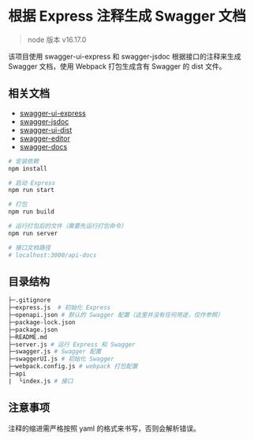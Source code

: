 <!--
 * @Author: HaoJie
 * @Date: 2023-01-06 17:07:53
 * @LastEditTime: 2023-01-06 17:39:23
 * @LastEditors: HaoJie
 * @FilePath: \node-swagger-server\readme.md
-->

# 根据 Express 注释生成 Swagger 文档

> node 版本 v16.17.0

该项目使用 swagger-ui-express 和 swagger-jsdoc 根据接口的注释来生成 Swagger 文档，使用 Webpack 打包生成含有 Swagger 的 dist 文件。

## 相关文档

- [swagger-ui-express](https://www.npmjs.com/package/swagger-ui-express)
- [swagger-jsdoc](https://www.npmjs.com/package/swagger-jsdoc)
- [swagger-ui-dist](https://www.npmjs.com/package/swagger-ui-dist)
- [swagger-editor](https://editor.swagger.io/?_ga=2.163407102.31466322.1672904915-1762401414.1672904914)
- [swagger-docs](https://swagger.io/docs/open-source-tools/swagger-ui/usage/installation/)

```sh
# 安装依赖
npm install

# 启动 Express
npm run start

# 打包
npm run build

# 运行打包后的文件（需要先运行打包命令）
npm run server

# 接口文档路径
# localhost:3000/api-docs
```

## 目录结构

```sh
├─.gitignore
├─express.js  # 初始化 Express
├─openapi.json # 默认的 Swagger 配置（这里并没有任何用途，仅作参照）
├─package-lock.json
├─package.json
├─README.md
├─server.js # 运行 Express 和 Swagger
├─swagger.js # Swagger 配置
├─swaggerUI.js # 初始化 Swagger
├─webpack.config.js # webpack 打包配置
├─api
|  └index.js # 接口
```

## 注意事项

注释的缩进需严格按照 yaml 的格式来书写，否则会解析错误。
